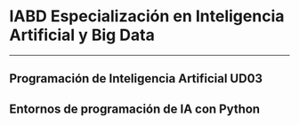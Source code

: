 # IABD Especialización en Inteligencia Artificial y Big Data
---
## Programación de Inteligencia Artificial UD03

## Entornos de programación de IA con Python